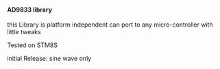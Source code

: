 #### AD9833 library

this Library is platform independent can port to any micro-controller with little tweaks

Tested on STM8S

initial Release: sine wave only 


